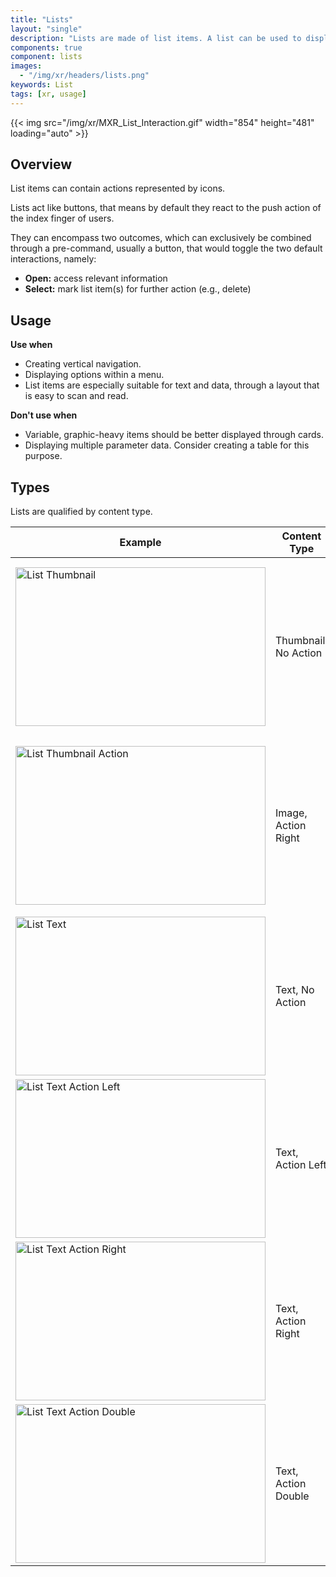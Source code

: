 ```yaml
---
title: "Lists"
layout: "single"
description: "Lists are made of list items. A list can be used to display content related to a single subject."
components: true
component: lists
images:
  - "/img/xr/headers/lists.png"
keywords: List
tags: [xr, usage]
---
```


{{< img src="/img/xr/MXR_List_Interaction.gif" width="854" height="481" loading="auto" >}}

## Overview

List items can contain actions represented by icons.

Lists act like buttons, that means by default they react to the push action of the index finger of users.

They can encompass two outcomes, which can exclusively be combined through a pre-command, usually a button, that would toggle the two default interactions, namely:

- **Open:** access relevant information
- **Select:** mark list item(s) for further action (e.g., delete)

## Usage

**Use when**

- Creating vertical navigation.
- Displaying options within a menu.
- List items are especially suitable for text and data, through a layout that is easy to scan and read.

**Don't use when**

- Variable, graphic-heavy items should be better displayed through cards.
- Displaying multiple parameter data. Consider creating a table for this purpose.

## Types

Lists are qualified by content type.

<table class="table table-bordered">
  <thead class="thead-light">
    <tr>
      <th>Example</th>
      <th>Content Type </th>
      <th>When to use</th>
    </tr>
  </thead>
  <tbody>
    <tr>
      <td><img src="/img/xr/List_Thumbnail_Default.png" alt="List Thumbnail" width="400" height="254"></td>
      <td>Thumbnail, No Action</td>
      <td>
        Use it to provide previews of content better understandable through images (i.e., JPG, 3D-models, etc.), that allow users to determine actions required on a glimpse.
      </td>
    </tr>
    <tr>
      <td><img src="/img/xr/List_Thumbnail_Action.png" alt="List Thumbnail Action" width="400" height="254"></td>
      <td>Image, Action Right</td>
      <td>
        Use it to provide previews of content better understandable through images (i.e., JPG, 3D-model), that allow users to execute quick expandable actions required on a glimpse.
      </td>
    </tr>
    <tr>
      <td><img src="/img/xr/List_Text_Default.png" alt="List Text" width="400" height="254"></td>
      <td>Text, No Action</td>
      <td>
        Use it to provide insights to related items.
      </td>
    </tr>
        <tr>
      <td><img src="/img/xr/List_Text_Action_Left.png" alt="List Text Action Left" width="400" height="254"></td>
      <td>Text, Action Left</td>
      <td>
        Use it to provide insights to related items, that allow users to execute quick actions, usually selection.
      </td>
    </tr>
      <tr>
      <td><img src="/img/xr/List_Text_Action_Right.png" alt="List Text Action Right" width="400" height="254"></td>
      <td>Text, Action Right</td>
      <td>
        Use it to provide insights to related items, that allow users to execute quick expandable actions.
      </td>
    </tr>
      <tr>
      <td><img src="/img/xr/List_Text_Action_Double.png" alt="List Text Action Double" width="400" height="254"></td>
      <td>Text, Action Double</td>
      <td>
        Use it to provide insights to related items, that allow users to execute quick expandable and selection actions.
      </td>
    </tr>
  </tbody>
</table>
